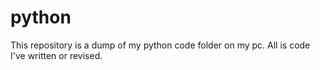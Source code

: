 # python

This repository is a dump of my python code folder on my pc. All is code I've written or revised.
